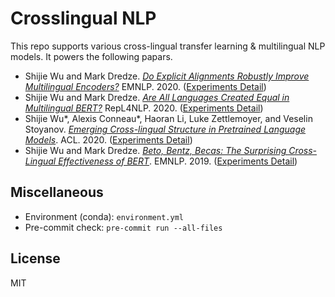 # Crosslingual NLP

This repo supports various cross-lingual transfer learning & multilingual NLP models. It powers the following papars.

- Shijie Wu and Mark Dredze. [*Do Explicit Alignments Robustly Improve Multilingual Encoders?*](https://arxiv.org/abs/2010.02537) EMNLP. 2020. ([Experiments Detail](example/contrastive-alignment))
- Shijie Wu and Mark Dredze. [*Are All Languages Created Equal in Multilingual BERT?*](https://arxiv.org/abs/2005.09093) RepL4NLP. 2020. ([Experiments Detail](example/low-resource-in-mbert))
- Shijie Wu*, Alexis Conneau*, Haoran Li, Luke Zettlemoyer, and Veselin Stoyanov. [*Emerging Cross-lingual Structure in Pretrained Language Models*](https://arxiv.org/abs/1911.01464). ACL. 2020. ([Experiments Detail](example/emerging-crossling-struct))
- Shijie Wu and Mark Dredze. [*Beto, Bentz, Becas: The Surprising Cross-Lingual Effectiveness of BERT*](https://arxiv.org/abs/1904.09077). EMNLP. 2019. ([Experiments Detail](example/surprising-mbert))



## Miscellaneous

- Environment (conda): `environment.yml`
- Pre-commit check: `pre-commit run --all-files`

## License

MIT
